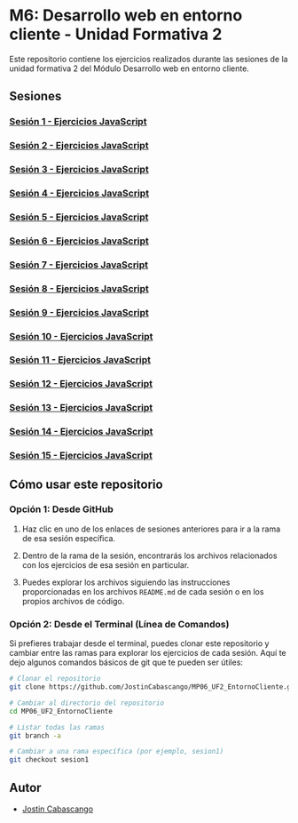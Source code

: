 # M6: Desarrollo web en entorno cliente - Unidad Formativa 2

Este repositorio contiene los ejercicios realizados durante las sesiones de la unidad formativa 2 del Módulo Desarrollo web en entorno cliente.

## Sesiones

### [Sesión 1 - Ejercicios JavaScript](https://github.com/JostinCabascango/MP06_UF2_EntornoCliente/tree/sesion1)

### [Sesión 2 - Ejercicios JavaScript](https://github.com/JostinCabascango/MP06_UF2_EntornoCliente/tree/sesion2)

### [Sesión 3 - Ejercicios JavaScript](https://github.com/JostinCabascango/MP06_UF2_EntornoCliente/tree/sesion3)

### [Sesión 4 - Ejercicios JavaScript](https://github.com/JostinCabascango/MP06_UF2_EntornoCliente/tree/sesion4)

### [Sesión 5 - Ejercicios JavaScript](https://github.com/JostinCabascango/MP06_UF1_EntornoCliente/tree/sesion5)

### [Sesión 6 - Ejercicios JavaScript](https://github.com/JostinCabascango/MP06_UF1_EntornoCliente/tree/sesion6)

### [Sesión 7 - Ejercicios JavaScript](https://github.com/JostinCabascango/MP06_UF1_EntornoCliente/tree/sesion7)

### [Sesión 8 - Ejercicios JavaScript](https://github.com/JostinCabascango/MP06_UF1_EntornoCliente/tree/sesion8)

### [Sesión 9 - Ejercicios JavaScript](https://github.com/JostinCabascango/MP06_UF1_EntornoCliente/tree/sesion9)

### [Sesión 10 - Ejercicios JavaScript](https://github.com/JostinCabascango/MP06_UF1_EntornoCliente/tree/sesion10)

### [Sesión 11 - Ejercicios JavaScript](https://github.com/JostinCabascango/MP06_UF1_EntornoCliente/tree/sesion11)

### [Sesión 12 - Ejercicios JavaScript](https://github.com/JostinCabascango/MP06_UF1_EntornoCliente/tree/sesion12)

### [Sesión 13 - Ejercicios JavaScript](https://github.com/JostinCabascango/MP06_UF1_EntornoCliente/tree/sesion13)

### [Sesión 14 - Ejercicios JavaScript](https://github.com/JostinCabascango/MP06_UF1_EntornoCliente/tree/sesion14)

### [Sesión 15 - Ejercicios JavaScript](https://github.com/JostinCabascango/MP06_UF1_EntornoCliente/tree/sesion15)

## Cómo usar este repositorio

### Opción 1: Desde GitHub
1. Haz clic en uno de los enlaces de sesiones anteriores para ir a la rama de esa sesión específica.

2. Dentro de la rama de la sesión, encontrarás los archivos relacionados con los ejercicios de esa sesión en particular.

3. Puedes explorar los archivos siguiendo las instrucciones proporcionadas en los archivos `README.md` de cada sesión o en los propios archivos de código.

### Opción 2: Desde el Terminal (Línea de Comandos)

Si prefieres trabajar desde el terminal, puedes clonar este repositorio y cambiar entre las ramas para explorar los ejercicios de cada sesión. Aquí te dejo algunos comandos básicos de git que te pueden ser útiles:

```bash
# Clonar el repositorio
git clone https://github.com/JostinCabascango/MP06_UF2_EntornoCliente.git

# Cambiar al directorio del repositorio
cd MP06_UF2_EntornoCliente

# Listar todas las ramas
git branch -a

# Cambiar a una rama específica (por ejemplo, sesion1)
git checkout sesion1
```` 
## Autor

- [Jostin Cabascango](https://github.com/JostinCabascango/)

